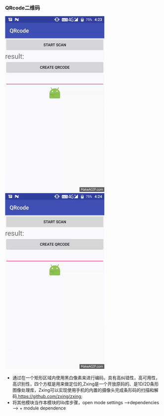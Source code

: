 ### QRcode二维码
![image](https://github.com/ningbaoqi/qrcode/blob/master/gif/qrcode1.gif)
![image](https://github.com/ningbaoqi/qrcode/blob/master/gif/qrcode2.gif)
+ 通过在一个矩形区域内使用黑白像素来进行编码，具有高纠错性，高可用性，高识别性，四个方框是用来做定位的,Zxing是一个开放原码的、是1D/2D条形图像处理库，Zxing可以实现使用手机的内置的摄像头完成条形码的扫描和解码,https://github.com/zxing/zxing;
+ 将其他模块当作本模块的lib库步骤，open mode settings -->dependencies --> + module dependence